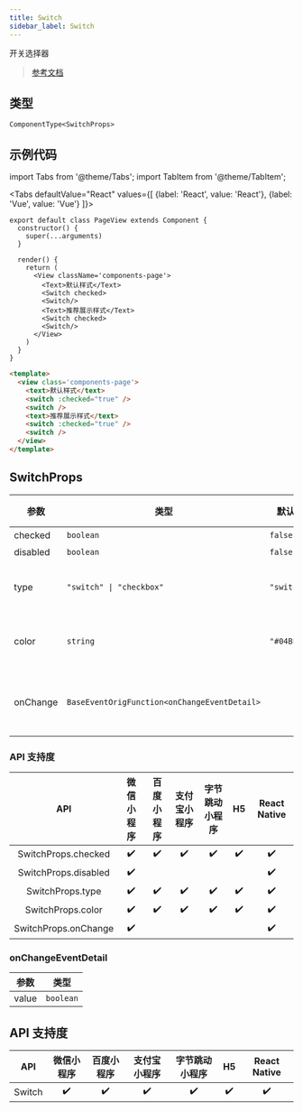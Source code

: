 ```yaml
---
title: Switch
sidebar_label: Switch
---
```


开关选择器

> [参考文档](https://developers.weixin.qq.com/miniprogram/dev/component/switch.html)

## 类型

```tsx
ComponentType<SwitchProps>
```

## 示例代码

import Tabs from '@theme/Tabs';
import TabItem from '@theme/TabItem';

<Tabs
  defaultValue="React"
  values={[
    {label: 'React', value: 'React'},
 {label: 'Vue', value: 'Vue'}
 ]}>
<TabItem value="React">

```tsx
export default class PageView extends Component {
  constructor() {
    super(...arguments)
  }

  render() {
    return (
      <View className='components-page'>
        <Text>默认样式</Text>
        <Switch checked>
        <Switch/>
        <Text>推荐展示样式</Text>
        <Switch checked>
        <Switch/>
      </View>
    )
  }
}
```
</TabItem>

<TabItem value="Vue">

```html
<template>
  <view class='components-page'>
    <text>默认样式</text>
    <switch :checked="true" />
    <switch />
    <text>推荐展示样式</text>
    <switch :checked="true" />
    <switch />
  </view>
</template>
```
  
</TabItem>
</Tabs>

## SwitchProps

<table>
  <thead>
    <tr>
      <th>参数</th>
      <th>类型</th>
      <th style={{ textAlign: "center"}}>默认值</th>
      <th style={{ textAlign: "center"}}>必填</th>
      <th>说明</th>
    </tr>
  </thead>
  <tbody>
    <tr>
      <td>checked</td>
      <td><code>boolean</code></td>
      <td style={{ textAlign: "center"}}><code>false</code></td>
      <td style={{ textAlign: "center"}}>否</td>
      <td>是否选中</td>
    </tr>
    <tr>
      <td>disabled</td>
      <td><code>boolean</code></td>
      <td style={{ textAlign: "center"}}><code>false</code></td>
      <td style={{ textAlign: "center"}}>否</td>
      <td>是否禁用</td>
    </tr>
    <tr>
      <td>type</td>
      <td><code>&quot;switch&quot; | &quot;checkbox&quot;</code></td>
      <td style={{ textAlign: "center"}}><code>&quot;switch&quot;</code></td>
      <td style={{ textAlign: "center"}}>否</td>
      <td>样式，有效值：switch, checkbox</td>
    </tr>
    <tr>
      <td>color</td>
      <td><code>string</code></td>
      <td style={{ textAlign: "center"}}><code>&quot;#04BE02&quot;</code></td>
      <td style={{ textAlign: "center"}}>否</td>
      <td>switch 的颜色，同 css 的 color</td>
    </tr>
    <tr>
      <td>onChange</td>
      <td><code>BaseEventOrigFunction&lt;onChangeEventDetail&gt;</code></td>
      <td style={{ textAlign: "center"}}></td>
      <td style={{ textAlign: "center"}}>否</td>
      <td>checked 改变时触发 change 事件</td>
    </tr>
  </tbody>
</table>

### API 支持度

|         API          | 微信小程序 | 百度小程序 | 支付宝小程序 | 字节跳动小程序 | H5 | React Native |
|:--------------------:|:-----:|:-----:|:------:|:-------:|:--:|:------------:|
| SwitchProps.checked  |  ✔️   |  ✔️   |   ✔️   |   ✔️    | ✔️ |      ✔️      |
| SwitchProps.disabled |  ✔️   |       |        |         |    |      ✔️      |
|   SwitchProps.type   |  ✔️   |  ✔️   |   ✔️   |   ✔️    | ✔️ |      ✔️      |
|  SwitchProps.color   |  ✔️   |  ✔️   |   ✔️   |   ✔️    | ✔️ |      ✔️      |
| SwitchProps.onChange |  ✔️   |       |        |         |    |      ✔️      |

### onChangeEventDetail

<table>
  <thead>
    <tr>
      <th>参数</th>
      <th>类型</th>
    </tr>
  </thead>
  <tbody>
    <tr>
      <td>value</td>
      <td><code>boolean</code></td>
    </tr>
  </tbody>
</table>

## API 支持度

|  API   | 微信小程序 | 百度小程序 | 支付宝小程序 | 字节跳动小程序 | H5 | React Native |
|:------:|:-----:|:-----:|:------:|:-------:|:--:|:------------:|
| Switch |  ✔️   |  ✔️   |   ✔️   |   ✔️    | ✔️ |      ✔️      |
